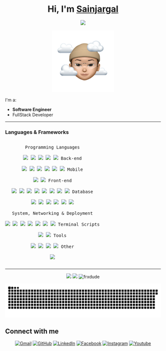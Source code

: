 # <h1 align="center">Hi, I'm <a href="https://github.com/frxdude">Sainjargal<a></h1>
<p align="center">
<a href="https://github.com/DenverCoder1/readme-typing-svg"><img src="https://readme-typing-svg.herokuapp.com?lines=Competitive+Programmer;%20Design+Pattern%20|%20OOP%20|%20Data+Structures%20;Always%20learning%20new%20things&center=true&width=500&height=50"></a>
     
</p>
<p align="center">
    <img width="200" src="https://github.com/frxdude/frxdude/blob/main/me.jpeg">
</p>
  
I'm a:
- **Software Engineer**
- FullStack Developer
	
---

### Languages & Frameworks

<p style="display: inline-block;" align="center">
  <kbd>
    <kbd>Programming Languages</kbd>
    <br>
    <br>
    <img width="30px" src="https://cdn.jsdelivr.net/gh/devicons/devicon/icons/python/python-plain.svg" /> 
    <img width="30px" src="https://cdn.jsdelivr.net/gh/devicons/devicon/icons/javascript/javascript-original.svg" /> 
    <img width="30px" src="https://cdn.jsdelivr.net/gh/devicons/devicon/icons/java/java-plain.svg" /> 
    <img width="30px" src="https://cdn.jsdelivr.net/gh/devicons/devicon/icons/php/php-original.svg" /> 
    <img width="30px" src="https://cdn.jsdelivr.net/gh/devicons/devicon/icons/c/c-plain.svg" /> 
  </kbd>
  <kbd>
    <kbd>Back-end</kbd>
    <br>
    <br>
    <img width="30px" src="https://cdn.jsdelivr.net/gh/devicons/devicon/icons/spring/spring-original.svg" />
    <img width="30px" src="https://cdn.jsdelivr.net/gh/devicons/devicon/icons/nodejs/nodejs-original.svg" />
    <img width="30px" src="https://cdn.jsdelivr.net/gh/devicons/devicon/icons/php/php-original.svg" /> 
    <img width="30px" src="https://cdn.jsdelivr.net/gh/devicons/devicon/icons/flask/flask-original.svg" />
    <img width="30px" src="https://cdn.jsdelivr.net/gh/devicons/devicon/icons/fastapi/fastapi-original.svg" />
    <img width="30px" src="https://cdn.jsdelivr.net/gh/devicons/devicon/icons/express/express-original.svg" />
  </kbd>
   <kbd>
    <kbd>Mobile</kbd>
    <br>
    <br>
    <img width="30px" src="https://cdn.jsdelivr.net/gh/devicons/devicon/icons/react/react-original.svg" />
    <img width="30px" src="https://cdn.jsdelivr.net/gh/devicons/devicon/icons/android/android-original.svg" />
  </kbd>
  <kbd>
    <kbd>Front-end</kbd>
    <br>
    <br>
    <img width="30px" src="https://cdn.jsdelivr.net/gh/devicons/devicon/icons/html5/html5-original.svg" /> 
    <img width="30px" src="https://cdn.jsdelivr.net/gh/devicons/devicon/icons/css3/css3-plain.svg" /> 
    <img width="30px" src="https://cdn.jsdelivr.net/gh/devicons/devicon/icons/bootstrap/bootstrap-plain.svg" />
    <img width="30px" src="https://cdn.jsdelivr.net/gh/devicons/devicon/icons/tailwindcss/tailwindcss-original-wordmark.svg" />
    <img width="30px" src="https://cdn.jsdelivr.net/gh/devicons/devicon/icons/javascript/javascript-original.svg" />
    <img width="30px" src="https://cdn.jsdelivr.net/gh/devicons/devicon/icons/laravel/laravel-plain.svg" />
    <img width="30px" src="https://cdn.jsdelivr.net/gh/devicons/devicon/icons/react/react-original.svg" />
    <img width="30px" src="https://cdn.jsdelivr.net/gh/devicons/devicon/icons/redux/redux-original.svg" />
  </kbd>
  <kbd>
    <kbd>Database</kbd>
    <br>
    <br>
    <img width="30px" src="https://cdn.jsdelivr.net/gh/devicons/devicon/icons/mysql/mysql-plain.svg" />
    <img width="30px" src="https://cdn.jsdelivr.net/gh/devicons/devicon/icons/firebase/firebase-plain.svg" />
    <img width="30px" src="https://cdn.jsdelivr.net/gh/devicons/devicon/icons/mongodb/mongodb-plain.svg" />
    <img width="30px" src="https://cdn.jsdelivr.net/gh/devicons/devicon/icons/redis/redis-original.svg" />
    <img width="30px" src="https://cdn.jsdelivr.net/gh/devicons/devicon/icons/sqlite/sqlite-original.svg" />
    <img width="30px" src="https://cdn.jsdelivr.net/gh/devicons/devicon/icons/oracle/oracle-original.svg" />
  </kbd>
  <br>
  <br>
  <kbd>
    <kbd>System, Networking & Deployment</kbd>
    <br>
    <br>
    <img width="30px" src="https://cdn.jsdelivr.net/gh/devicons/devicon/icons/amazonwebservices/amazonwebservices-original.svg" />
    <img width="30px" src="https://cdn.jsdelivr.net/gh/devicons/devicon/icons/heroku/heroku-plain.svg" />
    <img width="30px" src="https://cdn.jsdelivr.net/gh/devicons/devicon/icons/git/git-plain.svg" />
    <img width="30px" src="https://cdn.jsdelivr.net/gh/devicons/devicon/icons/apache/apache-original.svg" />
    <img width="30px" src="https://cdn.jsdelivr.net/gh/devicons/devicon/icons/nginx/nginx-original.svg" />
    <img width="30px" src="https://cdn.jsdelivr.net/gh/devicons/devicon/icons/tomcat/tomcat-original.svg" />
    <img width="30px" src="https://cdn.jsdelivr.net/gh/devicons/devicon/icons/docker/docker-plain.svg" />
  </kbd>
  <kbd>
    <kbd>Terminal Scripts</kbd>
    <br>
    <br>
    <img width="30px" src="https://cdn.jsdelivr.net/gh/devicons/devicon/icons/bash/bash-original.svg" />
    <img width="30px" src="https://cdn.jsdelivr.net/gh/devicons/devicon/icons/vim/vim-original.svg" />
  </kbd>
  <kbd>
    <kbd>Tools</kbd>
    <br>
    <br>
    <img width="30px" src="https://cdn.jsdelivr.net/gh/devicons/devicon/icons/intellij/intellij-original.svg" />
    <img width="30px" src="https://cdn.jsdelivr.net/gh/devicons/devicon/icons/vscode/vscode-original.svg" />
    <img width="30px" src="https://cdn.jsdelivr.net/gh/devicons/devicon/icons/pycharm/pycharm-original.svg" />
    <img width="30px" src="https://cdn.jsdelivr.net/gh/devicons/devicon/icons/visualstudio/visualstudio-plain.svg" />
  </kbd>
  <kbd>
    <kbd>Other</kbd>
    <br>
    <br>
    <img width="30px" src="https://cdn.jsdelivr.net/gh/devicons/devicon/icons/latex/latex-original.svg" />
  </kbd>
</p>
	
---

<p align= "center">
  <img height= "150" src="https://github-readme-stats.vercel.app/api?username=frxdude&theme=react&show_icons=true&include_all_commits=true" />
  <img height= "150" src="https://github-readme-stats.vercel.app/api/top-langs/?username=frxdude&theme=react&layout=compact" />
  <img height= "150" src="https://github-readme-streak-stats.herokuapp.com/?user=frxdude&" alt="frxdude" />
</p>
	
![snake gif](https://github.com/TekyaygilFethi/TekyaygilFethi/blob/output/github-contribution-grid-snake.svg)
<!-- ![Snake animation](https://github.com/Pepyn0/Pepyn0/blob/output/github-contribution-grid-snake.svg)
<div>
  <img src="https://github.com/Pepyn0/Pepyn0/raw/output/github-contribution-grid-snake.svg" alt="snake"></center>
</div> -->
	
## Connect with me
	
<p align="center">
	<a href="mailto:goodaberg103@gmail.com"><img src="https://img.icons8.com/bubbles/50/000000/gmail.png" alt="Gmail"/></a>
	<a href="https://github.com/frxdude"><img src="https://img.icons8.com/bubbles/50/000000/github.png" alt="GitHub"/></a>
	<a href="https://linkedin.com/in/frxdude"><img src="https://img.icons8.com/bubbles/50/000000/linkedin.png" alt="LinkedIn"/></a>
	<a href="https://www.facebook.com/frxdude"><img src="https://img.icons8.com/bubbles/50/000000/facebook-new.png" alt="Facebook"/></a>
	<a href="https://instagram.com/_smbdy_"><img src="https://img.icons8.com/bubbles/50/000000/instagram.png" alt="Instagram"/></a>
	<a href="https://www.youtube.com/channel/UCjJOlvPTk4m89quxOfIg27g"><img src="https://img.icons8.com/bubbles/50/000000/youtube.png" alt="Youtube"/></a>
	
</p>
